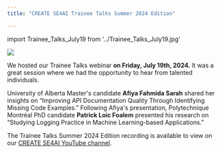 ```yaml
---
title: "CREATE SE4AI Trainee Talks Summer 2024 Edition"

---
```

import Trainee_Talks_July19 from '../Trainee_Talks_July19.jpg'

<p class="CREATE_SE4AI_Trainee_Talks_Summer_2024_Edition" ><img src={Trainee_Talks_July19}/></p>


We hosted our Trainee Talks webinar **on Friday, July 19th, 2024.** It was a great session where we had the opportunity to hear from talented individuals.

University of Alberta Master's candidate **Afiya Fahmida Sarah** shared her insights on “Improving API Documentation Quality Through Identifying Missing Code Examples.” Following Afiya's presentation, Polytechnique Montréal PhD candidate **Patrick Loic Foalem** presented his research on “Studying Logging Practice in Machine Learning-based Applications.”

The Trainee Talks Summer 2024 Edition recording is available to view on our [CREATE SE4AI YouTube channel](https://www.youtube.com/watch?v=HJJxl9_ZuFY). 

